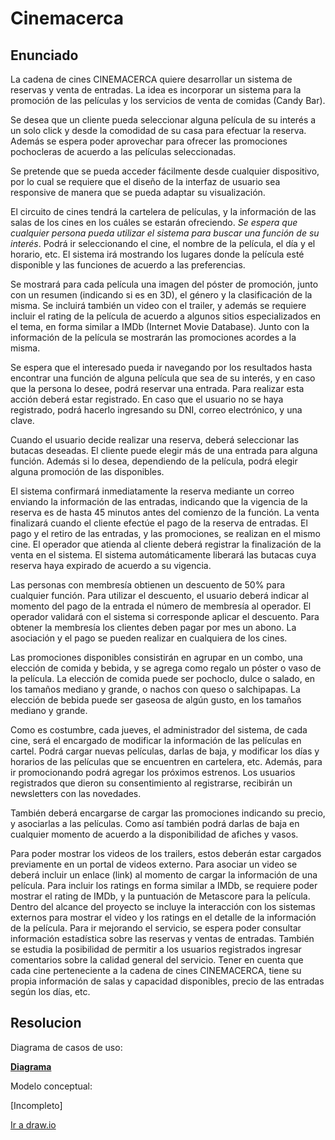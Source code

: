 # Cinemacerca

## Enunciado

La cadena de cines CINEMACERCA quiere desarrollar un sistema de reservas y
venta de entradas. La idea es incorporar un sistema para la promoción de las películas
y los servicios de venta de comidas (Candy Bar).

Se desea que un cliente pueda seleccionar alguna película de su interés a un
solo click y desde la comodidad de su casa para efectuar la reserva. Además se espera
poder aprovechar para ofrecer las promociones pochocleras de acuerdo a las películas
seleccionadas.

Se pretende que se pueda acceder fácilmente desde cualquier
dispositivo, por lo cual se requiere que el diseño de la interfaz de usuario sea
responsive de manera que se pueda adaptar su visualización.

El circuito de cines tendrá la cartelera de películas, y la información de las salas
de los cines en los cuáles se estarán ofreciendo. *Se espera que cualquier persona
pueda utilizar el sistema para buscar una función de su interés*. Podrá ir seleccionando
el cine, el nombre de la película, el día y el horario, etc. El sistema irá mostrando los
lugares donde la película esté disponible y las funciones de acuerdo a las preferencias.

Se mostrará para cada película una imagen del póster de promoción, junto con un
resumen (indicando si es en 3D), el género y la clasificación de la misma. Se incluirá
también un video con el trailer, y además se requiere incluir el rating de la película de
acuerdo a algunos sitios especializados en el tema, en forma similar a IMDb (Internet
Movie Database). Junto con la información de la película se mostrarán las promociones
acordes a la misma.

Se espera que el interesado pueda ir navegando por los resultados hasta
encontrar una función de alguna película que sea de su interés, y en caso que la
persona lo desee, podrá reservar una entrada. Para realizar esta acción deberá estar
registrado. En caso que el usuario no se haya registrado, podrá hacerlo ingresando su
DNI, correo electrónico, y una clave.

Cuando el usuario decide realizar una reserva, deberá seleccionar las butacas
deseadas. El cliente puede elegir más de una entrada para alguna función. Además si lo
desea, dependiendo de la película, podrá elegir alguna promoción de las disponibles.

El sistema confirmará inmediatamente la reserva mediante un correo enviando la
información de las entradas, indicando que la vigencia de la reserva es de hasta 45
minutos antes del comienzo de la función.
La venta finalizará cuando el cliente efectúe el pago de la reserva de entradas.
El pago y el retiro de las entradas, y las promociones, se realizan en el mismo cine. El
operador que atienda al cliente deberá registrar la finalización de la venta en el sistema.
El sistema automáticamente liberará las butacas cuya reserva haya expirado de
acuerdo a su vigencia.

Las personas con membresía obtienen un descuento de 50% para cualquier
función. Para utilizar el descuento, el usuario deberá indicar al momento del pago de la
entrada el número de membresía al operador. El operador validará con el sistema si
corresponde aplicar el descuento. Para obtener la membresía los clientes deben pagar
por mes un abono. La asociación y el pago se pueden realizar en cualquiera de los
cines.

Las promociones disponibles consistirán en agrupar en un combo, una elección
de comida y bebida, y se agrega como regalo un póster o vaso de la película.
La elección de comida puede ser pochoclo, dulce o salado, en los tamaños
mediano y grande, o nachos con queso o salchipapas.
La elección de bebida puede ser gaseosa de algún gusto, en los tamaños
mediano y grande. 

Como es costumbre, cada jueves, el administrador del sistema, de cada cine,
será el encargado de modificar la información de las películas en cartel. Podrá cargar
nuevas películas, darlas de baja, y modificar los días y horarios de las películas que se
encuentren en cartelera, etc. Además, para ir promocionando podrá agregar los
próximos estrenos. Los usuarios registrados que dieron su consentimiento al registrarse,
recibirán un newsletters con las novedades.

También deberá encargarse de cargar las promociones indicando su precio, y
asociarlas a las películas. Como así también podrá darlas de baja en cualquier
momento de acuerdo a la disponibilidad de afiches y vasos.

Para poder mostrar los videos de los trailers, estos deberán estar cargados
previamente en un portal de videos externo. Para asociar un video se deberá incluir un
enlace (link) al momento de cargar la información de una película.
Para incluir los ratings en forma similar a IMDb, se requiere poder mostrar el
rating de IMDb, y la puntuación de Metascore para la película.
Dentro del alcance del proyecto se incluye la interacción con los sistemas
externos para mostrar el video y los ratings en el detalle de la información de la película.
Para ir mejorando el servicio, se espera poder consultar información estadística
sobre las reservas y ventas de entradas. También se estudia la posibilidad de permitir a
los usuarios registrados ingresar comentarios sobre la calidad general del servicio.
Tener en cuenta que cada cine perteneciente a la cadena de cines
CINEMACERCA, tiene su propia información de salas y capacidad disponibles, precio
de las entradas según los días, etc.

## Resolucion

Diagrama de casos de uso:

**[Diagrama](https://app.diagrams.net/#G1UifyQq6RtjPdA1hBLrTKS6chdx7hsSHG#%7B%22pageId%22%3A%225ic7H5diq4Vpwu0SgvJ7%22%7D)** 

Modelo conceptual:

[Incompleto]

[Ir a draw.io](https://app.diagrams.net/#G1UifyQq6RtjPdA1hBLrTKS6chdx7hsSHG#%7B%22pageId%22%3A%225ic7H5diq4Vpwu0SgvJ7%22%7D)
